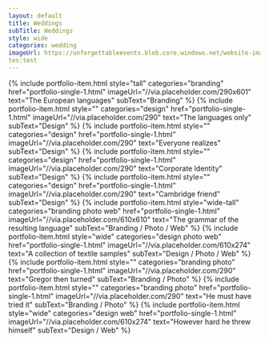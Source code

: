 ```yaml
---
layout: default
title: Weddings
subTitle: Weddings
style: wide
categories: wedding
imageUrl: https://unforgettableevents.blob.core.windows.net/website-images/services/weddings.jpg
tes:test
---
```


{% include portfolio-item.html style="tall" categories="branding" href="portfolio-single-1.html" imageUrl="//via.placeholder.com/290x601" text="The European languages" subText="Branding" %}
{% include portfolio-item.html style="" categories="design" href="portfolio-single-1.html" imageUrl="//via.placeholder.com/290" text="The languages only" subText="Design" %}
{% include portfolio-item.html style="" categories="design" href="portfolio-single-1.html" imageUrl="//via.placeholder.com/290" text="Everyone realizes" subText="Design" %}
{% include portfolio-item.html style="" categories="design" href="portfolio-single-1.html" imageUrl="//via.placeholder.com/290" text="Corporate Identity" subText="Design" %}
{% include portfolio-item.html style="" categories="design" href="portfolio-single-1.html" imageUrl="//via.placeholder.com/290" text="Cambridge friend" subText="Design" %}
{% include portfolio-item.html style="wide-tall" categories="branding photo web" href="portfolio-single-1.html" imageUrl="//via.placeholder.com/610x610" text="The grammar of the resulting language" subText="Branding / Photo / Web" %}
{% include portfolio-item.html style="wide" categories="design photo web" href="portfolio-single-1.html" imageUrl="//via.placeholder.com/610x274" text="A collection of textile samples" subText="Design / Photo / Web" %}
{% include portfolio-item.html style="" categories="branding photo" href="portfolio-single-1.html" imageUrl="//via.placeholder.com/290" text="Gregor then turned" subText="Branding / Photo" %}
{% include portfolio-item.html style="" categories="branding photo" href="portfolio-single-1.html" imageUrl="//via.placeholder.com/290" text="He must have tried it" subText="Branding / Photo" %}
{% include portfolio-item.html style="wide" categories="design web" href="portfolio-single-1.html" imageUrl="//via.placeholder.com/610x274" text="However hard he threw himself" subText="Design / Web" %}

